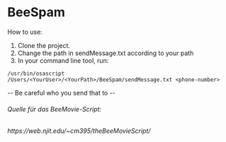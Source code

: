 # BeeSpam


How to use:

1. Clone the project.
2. Change the path in sendMessage.txt according to your path
3. In your command line tool, run:
  ```
  /usr/bin/osascript /Users/<YourUser>/<YourPath>/BeeSpam/sendMessage.txt <phone-number>
  ```
  
  
  -- Be careful who you send that to -- 
  
  
  <h6>Quelle für das BeeMovie-Script:<h6>
  https://web.njit.edu/~cm395/theBeeMovieScript/
  
